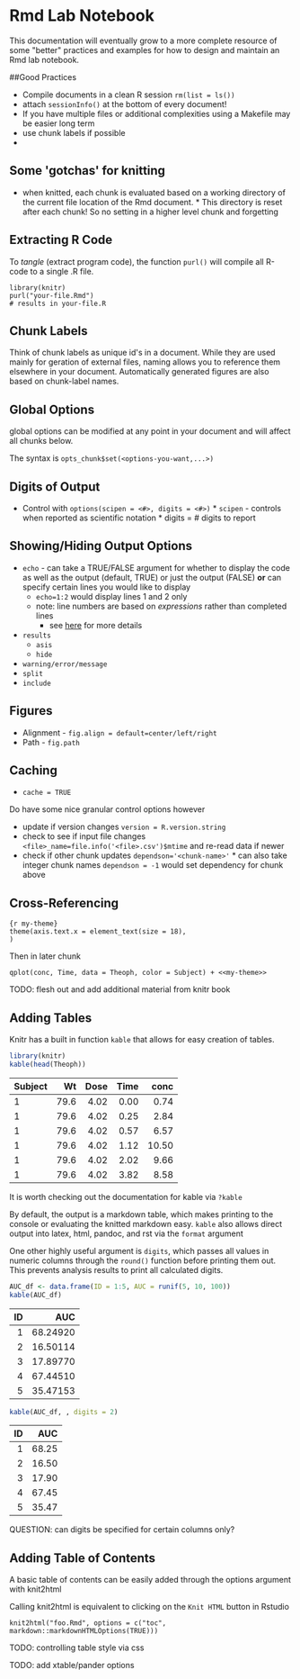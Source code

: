 Rmd Lab Notebook
========================================================

This documentation will eventually grow to a more complete resource of some "better" practices and examples for how to design and maintain an Rmd lab notebook.

##Good Practices
* Compile documents in a clean R session `rm(list = ls())`
* attach `sessionInfo()` at the bottom of every document!
* If you have multiple files or additional complexities using a Makefile may be easier long term
* use chunk labels if possible
* 
## Some 'gotchas' for knitting

* when knitted, each chunk is evaluated based on a working directory of the current file location of the Rmd document. 
        * This directory is reset after each chunk! So no setting in a higher level chunk and forgetting

## Extracting R Code
To *tangle* (extract program code), the function `purl()` will compile all R-code to a single .R file.

```
library(knitr)
purl("your-file.Rmd")
# results in your-file.R
```

## Chunk Labels
Think of chunk labels as unique id's in a document. While they are used mainly for geration of external files, naming allows you to reference them elsewhere in your document. Automatically generated figures are also based on chunk-label names.

## Global Options
global options can be modified at any point in your document and will affect all chunks below.

The syntax is `opts_chunk$set(<options-you-want,...>)`

## Digits of Output

* Control with `options(scipen = <#>, digits = <#>)`
        * `scipen` - controls when reported as scientific notation
        * digits = # digits to report

## Showing/Hiding Output Options
* `echo` - can take a TRUE/FALSE argument for whether to display the code as well as the output (default, TRUE) or just the output (FALSE) **or** can specify certain lines you would like to display
    - `echo=1:2` would display lines 1 and 2 only
    - note: line numbers are based on *expressions* rather than completed lines
        + see [here](http://stackoverflow.com/a/22274704/2773255) for more details
* `results`
    * `asis`
    * `hide`
* `warning/error/message`
* `split`
* `include`

## Figures
* Alignment - `fig.align = default=center/left/right`
* Path - `fig.path`

## Caching
* `cache = TRUE`

Do have some nice granular control options however
* update if version changes `version = R.version.string` 
* check to see if input file changes `<file>_name=file.info('<file>.csv')$mtime` and re-read data if newer
* check if other chunk updates `dependson='<chunk-name>'`
        * can also take integer chunk names `dependson = -1` would set dependency for chunk above

## Cross-Referencing

```
{r my-theme}
theme(axis.text.x = element_text(size = 18),
)
```

Then in later chunk
```
qplot(conc, Time, data = Theoph, color = Subject) + <<my-theme>>
```

TODO: flesh out and add additional material from knitr book

## Adding Tables

Knitr has a built in function `kable` that allows for easy creation of tables. 


```r
library(knitr)
kable(head(Theoph))
```



|Subject |   Wt| Dose| Time|  conc|
|:-------|----:|----:|----:|-----:|
|1       | 79.6| 4.02| 0.00|  0.74|
|1       | 79.6| 4.02| 0.25|  2.84|
|1       | 79.6| 4.02| 0.57|  6.57|
|1       | 79.6| 4.02| 1.12| 10.50|
|1       | 79.6| 4.02| 2.02|  9.66|
|1       | 79.6| 4.02| 3.82|  8.58|

It is worth checking out the documentation for kable via `?kable`

By default, the output is a markdown table, which makes printing to the console or evaluating the knitted markdown easy. `kable` also allows direct output into latex, html, pandoc, and rst via the `format` argument

One other highly useful argument is `digits`, which passes all values in numeric columns through the `round()` function before printing them out. This prevents analysis results to print all calculated digits.


```r
AUC_df <- data.frame(ID = 1:5, AUC = runif(5, 10, 100))
kable(AUC_df)
```



| ID|      AUC|
|--:|--------:|
|  1| 68.24920|
|  2| 16.50114|
|  3| 17.89770|
|  4| 67.44510|
|  5| 35.47153|

```r
kable(AUC_df, , digits = 2)
```



| ID|   AUC|
|--:|-----:|
|  1| 68.25|
|  2| 16.50|
|  3| 17.90|
|  4| 67.45|
|  5| 35.47|

QUESTION: can digits be specified for certain columns only?

## Adding Table of Contents
A basic table of contents can be easily added through the options argument with knit2html

Calling knit2html is equivalent to clicking on the `Knit HTML` button in Rstudio
```
knit2html("foo.Rmd", options = c("toc", markdown::markdownHTMLOptions(TRUE)))
```


TODO: controlling table style via css

TODO: add xtable/pander options
